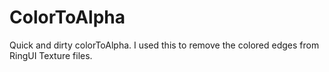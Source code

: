 # ColorToAlpha
Quick and dirty colorToAlpha. I used this to remove the colored edges from RingUI Texture files.
